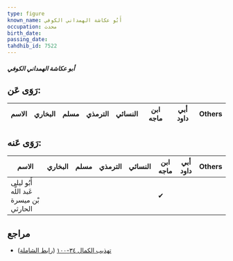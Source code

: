 ```yaml
---
type: figure
known_name: أَبُو عكاشة الهمداني الكوفي
occupation: محدث
birth_date:
passing_date:
tahdhib_id: 7522
---
```

##### أبو عكاشة الهمداني الكوفي

## رَوَى عَن:
| الاسم | البخاري | مسلم | الترمذي | النسائي | ابن ماجه | أبي داود | Others |
| ----- | ------- | ---- | ------- | ------- | -------- | -------- | ------ |
## رَوَى عَنه:
| الاسم                                    | البخاري | مسلم | الترمذي | النسائي | ابن ماجه | أبي داود | Others |
| ---------------------------------------- | ------- | ---- | ------- | ------- | -------- | -------- | ------ |
| أَبُو ليلى عَبد اللَّه بْن ميسرة الحارثي |         |      |         |         | ✔        |          |        |
## مراجع
- [تهذيب الكمال ٣٤-١٠٠](obsidian://open?vault=Tahdhib-al-Kamal&file=Figures/٧٥٢٢-أبو%20عكاشة%20الهمداني%20الكوفي) ([رابط الشاملة](https://shamela.ws/book/3722/18217))